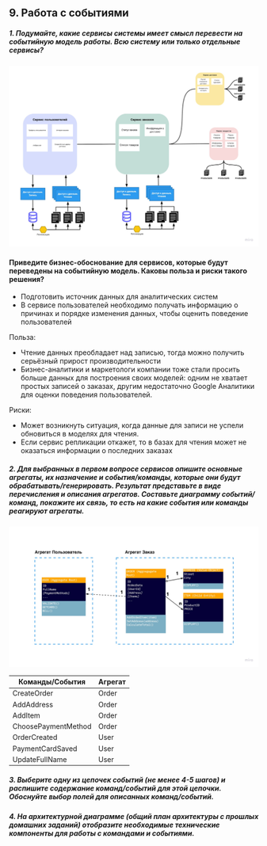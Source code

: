 ## 9. Работа с событиями

##### 1. Подумайте, какие сервисы системы имеет смысл перевести на событийную модель работы. Всю систему или только отдельные сервисы? 

![alt tag](https://github.com/reddeveI/sb-architecture/blob/main/images/Order-servise-with-cqrs-3.jpg)

#### Приведите бизнес-обоснование для сервисов, которые будут переведены на событийную модель. Каковы польза и риски такого решения? 

- Подготовить источник данных для аналитических систем
- В сервисе пользователей необходимо получать информацию о причинах и порядке изменения данных, чтобы оценить поведение пользователей

Польза:
- Чтение данных преобладает над записью, тогда можно получить серьёзный прирост производительности
- Бизнес-аналитики и маркетологи компании тоже стали просить больше данных для построения своих моделей: одним не хватает простых записей о заказах, другим недостаточно Google Аналитики для оценки поведения пользователей.

Риски:
- Может возникнуть ситуация, когда данные для записи не успели обновиться в моделях для чтения.
- Если сервис репликации откажет, то в базах для чтения может не оказаться информации о последних заказах


##### 2. Для выбранных в первом вопросе сервисов опишите основные агрегаты, их назначение и события/команды, которые они будут обрабатывать/генерировать. Результат представьте в виде перечисления и описания агрегатов. Составьте диаграмму событий/команд, покажите их связь, то есть на какие события или команды реагируют агрегаты. 

![alt tag](https://github.com/reddeveI/sb-architecture/blob/main/images/User-Order-Aggregates-2.jpg)

|Команды/События|Агрегат|
|-------|-----|
|CreateOrder|Order|
|AddAddress|Order|
|AddItem|Order|
|ChoosePaymentMethod|Order
|OrderCreated|User|
|PaymentCardSaved|User|
|UpdateFullName|User|

##### 3. Выберите одну из цепочек событий (не менее 4-5 шагов) и распишите содержание команд/событий для этой цепочки. Обоснуйте выбор полей для описанных команд/событий. 
##### 4. На архитектурной диаграмме (общий план архитектуры с прошлых домашних заданий) отобразите необходимые технические компоненты для работы с командами и событиями. 
